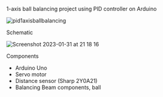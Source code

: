 1-axis ball balancing project using PID controller on Arduino

![pid1axisballbalancing](https://user-images.githubusercontent.com/75691419/215871192-b9245c52-4b9d-4301-9030-3ae6aedde78f.gif)

Schematic

![Screenshot 2023-01-31 at 21 18 16](https://user-images.githubusercontent.com/75691419/215873805-8c111513-056d-488e-8a72-009d0a442102.png)

Components
- Arduino Uno
- Servo motor
- Distance sensor (Sharp 2Y0A21)
- Balancing Beam components, ball
